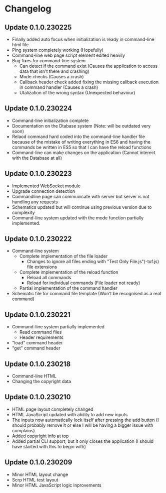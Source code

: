 # Changelog

## Update 0.1.0.230225
- Finally added auto focus when initialization is ready in command-line html file
- Ping system completely working (Hopefully)
- Command-line web page script element edited heavily
- Bug fixes for command-line system
  - Can detect if the command exist (Causes the application to access data that isn't there and crashing)
  - Mode checks (Causes a crash)
  - Callback header check added fixing the missing callback execution in command handler (Causes a crash)
  - Utalization of the wrong syntax (Unexpected behaviour)

## Update 0.1.0.230224
- Command-line initialization complete
- Documentation on the Dtabase system (Note: will be outdated very soon)
- Relaod command hard coded into the command-line handler file because of the mistake of writing everything in ES6 and having the commands be written in ES5 so that I can have the reload functions
- Command-line can make changes on the application (Cannot interect with the Database at all)

## Update 0.1.0.230223
- Implemented WebSocket module
- Upgrade connection detection
- Commandline page can communicate with server but server is not handling any requests
- Schematics updated but will continue using previous version due to complexity
- Command-line system updated with the mode function partially implemented.

## Update 0.1.0.230222
- Command-line system
  - Complete implementation of the file loader
    - Changes to ignore all files ending with "Test Only File.js"(-tof.js) file extensions
  - Complete implementation of the reload function
    - Reload all commands
    - Reload for individual commands (File loader not ready)
  - Partial implementation of the command handler
- Schematic file for command file template (Won't be recognised as a real command)

## Update 0.1.0.230221
- Command-line system partially implemented
  - Read command files
  - Header requirements
- "load" command header
- "get" command header

## Update 0.1.0.230218
- Command-line HTML
- Changing the copyright data

## Update 0.1.0.230210
- HTML page layout completely changed
- HTML JavaScript updated with ability to add new inputs
- The inputs now automatically lock itself after pressing the add button (I should probably remove it or else I will be having a bigger issue with complains)
- Added copyright info at top
- Added partial CLI support, but it only closes the application (I should have started with this to begin with)

## Update 0.1.0.230209
- Minor HTML layout change
- Scrp HTML test layout
- Minor HTML JavaScript logic inprovements